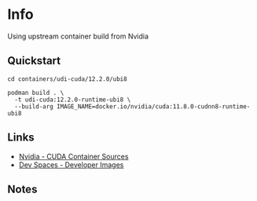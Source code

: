 # Info

Using upstream container build from Nvidia

## Quickstart

```
cd containers/udi-cuda/12.2.0/ubi8

podman build . \
  -t udi-cuda:12.2.0-runtime-ubi8 \
  --build-arg IMAGE_NAME=docker.io/nvidia/cuda:11.8.0-cudnn8-runtime-ubi8
```

## Links

- [Nvidia - CUDA Container Sources](https://gitlab.com/nvidia/container-images/cuda.git)
- [Dev Spaces - Developer Images](https://github.com/devfile/developer-images)

## Notes
